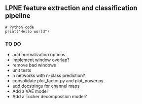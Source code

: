 ## LPNE feature extraction and classification pipeline


```python3
# Python code
print("Hello world")
```


### TO DO
* add normalization options
* implement window overlap?
* remove bad windows
* unit tests
* n networks with n-class prediction?
* consolidate plot_factor.py and plot_power.py
* add docstrings for channel maps
* Add a VAE model
* Add a Tucker decomposition model?
